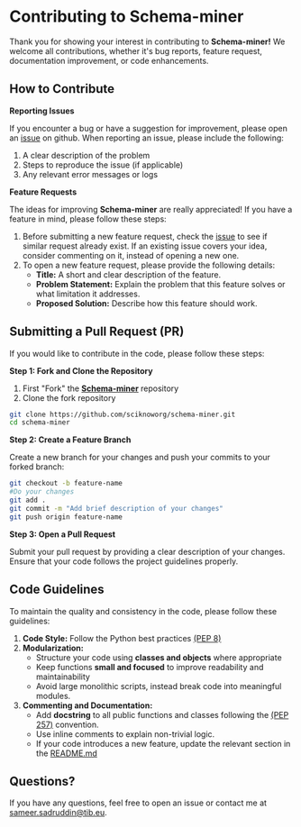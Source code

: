 # Contributing to Schema-miner

Thank you for showing your interest in contributing to **Schema-miner!** We welcome all contributions, whether it's bug reports, feature request, documentation improvement, or code enhancements.

## How to Contribute

**Reporting Issues**

If you encounter a bug or have a suggestion for improvement, please open an [issue](https://github.com/sciknoworg/schema-miner/issues) on github. When reporting an issue, please include the following:

1. A clear description of the problem
2. Steps to reproduce the issue (if applicable)
3. Any relevant error messages or logs

**Feature Requests**

The ideas for improving **Schema-miner** are really appreciated! If you have a feature in mind, please follow these steps:

1. Before submitting a new feature request, check the [issue](https://github.com/sciknoworg/schema-miner/issues) to see if similar request already exist. If an existing issue covers your idea, consider commenting on it, instead of opening a new one.
2. To open a new feature request, please provide the following details:
    * **Title:** A short and clear description of the feature.
    * **Problem Statement:** Explain the problem that this feature solves or what limitation it addresses.
    * **Proposed Solution:** Describe how this feature should work.

## Submitting a Pull Request (PR)

If you would like to contribute in the code, please follow these steps:

**Step 1: Fork and Clone the Repository**

1. First "Fork" the [**Schema-miner**](https://github.com/sciknoworg/schema-miner) repository
2. Clone the fork repository
```bash
git clone https://github.com/sciknoworg/schema-miner.git
cd schema-miner
```

**Step 2: Create a Feature Branch**

Create a new branch for your changes and push your commits to your forked branch:
```bash
git checkout -b feature-name
#Do your changes
git add .
git commit -m "Add brief description of your changes"
git push origin feature-name
```

**Step 3: Open a Pull Request**

Submit your pull request by providing a clear description of your changes. Ensure that your code follows the project guidelines properly.

## Code Guidelines

To maintain the quality and consistency in the code, please follow these guidelines:

1. **Code Style:** Follow the Python best practices [(PEP 8)](https://peps.python.org/pep-0008/)
2. **Modularization:**
    * Structure your code using **classes and objects** where appropriate
    * Keep functions **small and focused** to improve readability and maintainability
    * Avoid large monolithic scripts, instead break code into meaningful modules.
3. **Commenting and Documentation:**
    * Add **docstring** to all public functions and classes following the [(PEP 257)](https://peps.python.org/pep-0257/) convention.
    * Use inline comments to explain non-trivial logic.
    * If your code introduces a new feature, update the relevant section in the [README.md](README.md)

## Questions?

If you have any questions, feel free to open an issue or contact me at [sameer.sadruddin@tib.eu](mailto:sameer.sadruddin@tib.eu).